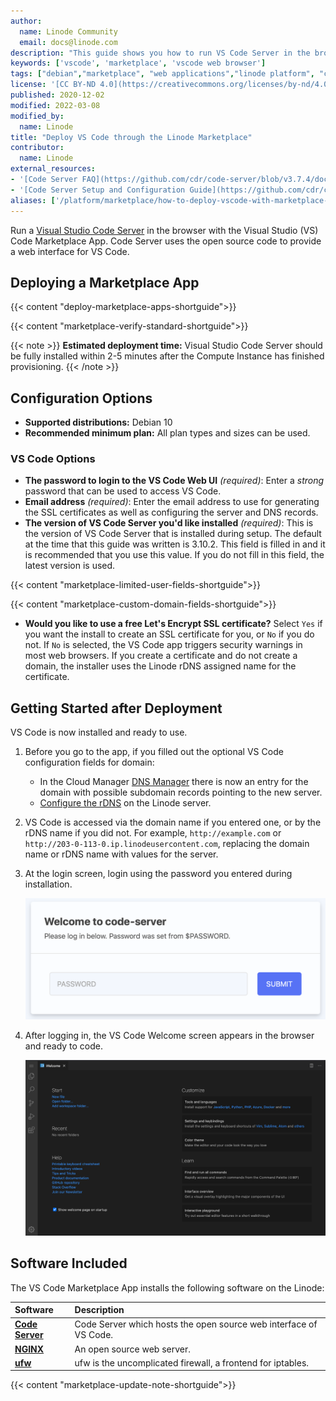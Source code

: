 ```yaml
---
author:
  name: Linode Community
  email: docs@linode.com
description: "This guide shows you how to run VS Code Server in the browser to create, edit, and manipulate code by using the VS Code app from the Linode One-Click Marketplace."
keywords: ['vscode', 'marketplace', 'vscode web browser']
tags: ["debian","marketplace", "web applications","linode platform", "cloud manager"]
license: '[CC BY-ND 4.0](https://creativecommons.org/licenses/by-nd/4.0)'
published: 2020-12-02
modified: 2022-03-08
modified_by:
  name: Linode
title: "Deploy VS Code through the Linode Marketplace"
contributor:
  name: Linode
external_resources:
- '[Code Server FAQ](https://github.com/cdr/code-server/blob/v3.7.4/doc/FAQ.md)'
- '[Code Server Setup and Configuration Guide](https://github.com/cdr/code-server/blob/v3.7.4/doc/guide.md)'
aliases: ['/platform/marketplace/how-to-deploy-vscode-with-marketplace-apps/', '/platform/one-click/how-to-deploy-vscode-with-one-click-apps/','/guides/how-to-deploy-vscode-with-one-click-apps/','/guides/deploy-vscode-with-marketplace-apps/','/guides/vscode-marketplace-app/']
---
```


Run a [Visual Studio Code Server](https://github.com/cdr/code-server) in the browser with the Visual Studio (VS) Code Marketplace App. Code Server uses the open source code to provide a web interface for VS Code.

## Deploying a Marketplace App

{{< content "deploy-marketplace-apps-shortguide">}}

{{< content "marketplace-verify-standard-shortguide">}}

{{< note >}}
**Estimated deployment time:** Visual Studio Code Server should be fully installed within 2-5 minutes after the Compute Instance has finished provisioning.
{{< /note >}}

## Configuration Options

- **Supported distributions:** Debian 10
- **Recommended minimum plan:** All plan types and sizes can be used.

### VS Code Options

- **The password to login to the VS Code Web UI** *(required)*: Enter a *strong* password that can be used to access VS Code.
- **Email address** *(required)*: Enter the email address to use for generating the SSL certificates as well as configuring the server and DNS records.
- **The version of VS Code Server you'd like installed** *(required)*: This is the version of VS Code Server that is installed during setup. The default at the time that this guide was written is 3.10.2. This field is filled in and it is recommended that you use this value. If you do not fill in this field, the latest version is used.

{{< content "marketplace-limited-user-fields-shortguide">}}

{{< content "marketplace-custom-domain-fields-shortguide">}}
- **Would you like to use a free Let's Encrypt SSL certificate?** Select `Yes` if you want the install to create an SSL certificate for you, or `No` if you do not. If `No` is selected, the VS Code app triggers security warnings in most web browsers. If you create a certificate and do not create a domain, the installer uses the Linode rDNS assigned name for the certificate.

## Getting Started after Deployment

VS Code is now installed and ready to use.

1.  Before you go to the app, if you filled out the optional VS Code configuration fields for domain:

    - In the Cloud Manager [DNS Manager](/docs/products/networking/dns-manager/guides/create-domain/) there is now an entry for the domain with possible subdomain records pointing to the new server.
    - [Configure the rDNS](/docs/guides/configure-rdns/) on the Linode server.

1.  VS Code is accessed via the domain name if you entered one, or by the rDNS name if you did not. For example, `http://example.com` or `http://203-0-113-0.ip.linodeusercontent.com`, replacing the domain name or rDNS name with values for the server.

1.  At the login screen, login using the password you entered during installation.

    ![Code Server Login Screen](vscode-login-screen.png "Code Server Login Screen")

1.  After logging in, the VS Code Welcome screen appears in the browser and ready to code.

    ![VS Code Welcome Screen](vscode-welcome-screen.png "VS Code Welcome Screen")

## Software Included

The VS Code Marketplace App installs the following software on the Linode:

| **Software** | **Description** |
|:--------------|:------------|
| [**Code Server**](https://github.com/cdr/code-server) | Code Server which hosts the open source web interface of VS Code.|
| [**NGINX**](https://www.nginx.com) | An open source web server. |
| [**ufw**](https://wiki.ubuntu.com/UncomplicatedFirewall) | ufw is the uncomplicated firewall, a frontend for iptables. |

{{< content "marketplace-update-note-shortguide">}}
